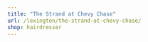 ```yaml
---
title: "The Strand at Chevy Chase"
url: /lexington/the-strand-at-chevy-chase/
shop: hairdresser
---
```


